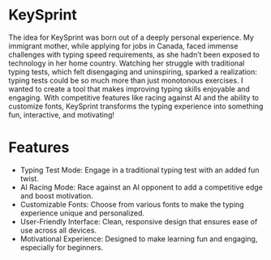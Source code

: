 # KeySprint

 The idea for KeySprint was born out of a deeply personal experience. My immigrant mother, while applying for jobs in Canada, faced immense challenges with typing speed requirements, as she hadn’t been exposed to technology in her home country. Watching her struggle with traditional typing tests, which felt disengaging and uninspiring, sparked a realization: typing tests could be so much more than just monotonous exercises. I wanted to create a tool that makes improving typing skills enjoyable and engaging. With competitive features like racing against AI and the ability to customize fonts, KeySprint transforms the typing experience into something fun, interactive, and motivating!

# Features 
* Typing Test Mode: Engage in a traditional typing test with an added fun twist.
* AI Racing Mode: Race against an AI opponent to add a competitive edge and boost motivation.
* Customizable Fonts: Choose from various fonts to make the typing experience unique and personalized.
* User-Friendly Interface: Clean, responsive design that ensures ease of use across all devices.
* Motivational Experience: Designed to make learning fun and engaging, especially for beginners.